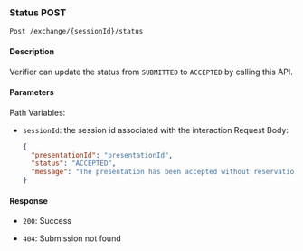
### Status POST

`Post /exchange/{sessionId}/status`


#### Description

Verifier can update the status from `SUBMITTED` to `ACCEPTED` by calling this API.


#### Parameters

Path Variables:
* `sessionId`: the session id associated with the interaction
  Request Body:
    ```json
    {
      "presentationId": "presentationId", 
      "status": "ACCEPTED",
      "message": "The presentation has been accepted without reservation"
    }
    ```


#### Response

* `200`: Success

* `404`: Submission not found
